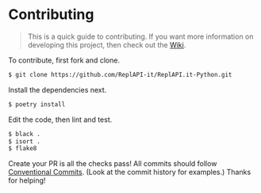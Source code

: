# Contributing

> This is a quick guide to contributing. If you want more information on developing this project, then check out the [Wiki](https://github.com/ReplAPI-it/ReplAPI.it-Python/wiki).

To contribute, first fork and clone.

```sh
$ git clone https://github.com/ReplAPI-it/ReplAPI.it-Python.git
```

Install the dependencies next.

```sh
$ poetry install
```

Edit the code, then lint and test.

```sh
$ black .
$ isort .
$ flake8
```

Create your PR is all the checks pass! All commits should follow [Conventional Commits](https://www.conventionalcommits.org). (Look at the commit history for examples.) Thanks for helping!
